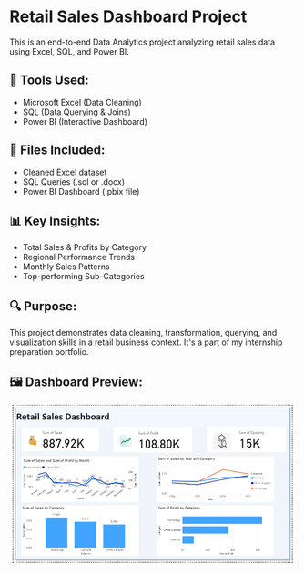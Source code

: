 # Retail Sales Dashboard Project

This is an end-to-end Data Analytics project analyzing retail sales data using Excel, SQL, and Power BI.

## 🔧 Tools Used:
- Microsoft Excel (Data Cleaning)
- SQL (Data Querying & Joins)
- Power BI (Interactive Dashboard)

## 📁 Files Included:
- Cleaned Excel dataset
- SQL Queries (.sql or .docx)
- Power BI Dashboard (.pbix file)

## 📊 Key Insights:
- Total Sales & Profits by Category
- Regional Performance Trends
- Monthly Sales Patterns
- Top-performing Sub-Categories

## 🔍 Purpose:
This project demonstrates data cleaning, transformation, querying, and visualization skills in a retail business context. It's a part of my internship preparation portfolio.

## 🖼️ Dashboard Preview:

![Retail Sales Dashboard](Retail_sales.png)
